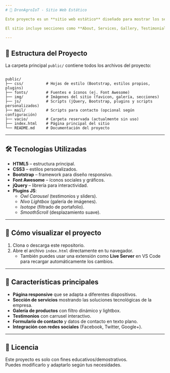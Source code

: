 ```yaml
---
# 🌱 DronAgroIoT - Sitio Web Estático

Este proyecto es un **sitio web estático** diseñado para mostrar los servicios y productos de **DronAgroIoT**, una empresa dedicada a la innovación agrícola mediante el uso de drones, sensores IoT y sistemas de monitoreo inteligente.

El sitio incluye secciones como **About, Services, Gallery, Testimonials y Contact**, mostrando información de la empresa y facilitando el contacto con clientes.

---
```


## 📂 Estructura del Proyecto

La carpeta principal `public/` contiene todos los archivos del proyecto:

```

public/
├── css/          # Hojas de estilo (Bootstrap, estilos propios, plugins)
├── fonts/        # Fuentes e íconos (ej. Font Awesome)
├── img/          # Imágenes del sitio (favicon, galería, secciones)
├── js/           # Scripts (jQuery, Bootstrap, plugins y scripts personalizados)
├── mail/         # Scripts para contacto (opcional según configuración)
├── vacio/        # Carpeta reservada (actualmente sin uso)
├── index.html    # Página principal del sitio
└── README.md     # Documentación del proyecto

```

---

## 🛠️ Tecnologías Utilizadas

- **HTML5** – estructura principal.  
- **CSS3** – estilos personalizados.  
- **Bootstrap** – framework para diseño responsivo.  
- **Font Awesome** – íconos sociales y gráficos.  
- **jQuery** – librería para interactividad.  
- **Plugins JS**:  
  - *Owl Carousel* (testimonios y sliders).  
  - *Nivo Lightbox* (galería de imágenes).  
  - *Isotope* (filtrado de portafolio).  
  - *SmoothScroll* (desplazamiento suave).  

---

## 🚀 Cómo visualizar el proyecto

1. Clona o descarga este repositorio.  
2. Abre el archivo `index.html` directamente en tu navegador.  
   - También puedes usar una extensión como **Live Server** en VS Code para recargar automáticamente los cambios.  

---

## 📸 Características principales

- **Página responsive** que se adapta a diferentes dispositivos.  
- **Sección de servicios** mostrando las soluciones tecnológicas de la empresa.  
- **Galería de productos** con filtro dinámico y lightbox.  
- **Testimonios** con carrusel interactivo.  
- **Formulario de contacto** y datos de contacto en texto plano.  
- **Integración con redes sociales** (Facebook, Twitter, Google+).  

---

## 📄 Licencia

Este proyecto es solo con fines educativos/demostrativos.  
Puedes modificarlo y adaptarlo según tus necesidades.

```
